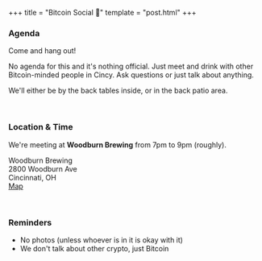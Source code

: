 +++
title = "Bitcoin Social 🍻"
template = "post.html"
+++


### Agenda

Come and hang out!

No agenda for this and it's nothing official. Just meet and drink with other Bitcoin-minded people in Cincy. Ask questions or just talk about anything.

We'll either be by the back tables inside, or in the back patio area.

<br>

### Location & Time

We're meeting at **Woodburn Brewing** from 7pm to 9pm (roughly).

Woodburn Brewing<br>
2800 Woodburn Ave<br>
Cincinnati, OH<br>
[Map](https://www.google.com/maps/place/Woodburn+Brewing/@39.1289294,-84.4766981,19z/data=!4m6!3m5!1s0x8841b24a69970313:0xed63227c8a3b6f18!8m2!3d39.128943!4d-84.4768004!16s%2Fg%2F11bymvcnv7?entry=ttu)

<br>

### Reminders

- No photos (unless whoever is in it is okay with it)
- We don't talk about other crypto, just Bitcoin





